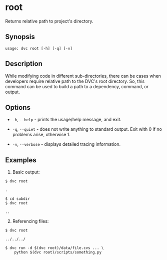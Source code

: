 # root

Returns relative path to project's directory.

## Synopsis

```usage
usage: dvc root [-h] [-q] [-v]
```

## Description

While modifying code in different sub-directories, there can be cases when
developers require relative path to the DVC's root directory. So, this command
can be used to build a path to a dependency, command, or output.  

## Options

- `-h`, `--help` - prints the usage/help message, and exit.

- `-q`, `--quiet` - does not write anything to standard output. Exit with 0 if
  no problems arise, otherwise 1.

- `-v`, `--verbose` - displays detailed tracing information.

## Examples

1. Basic output:

```dvc
$ dvc root

.

$ cd subdir
$ dvc root

..
```

2. Referencing files:

```dvc
$ dvc root

../../../

$ dvc run -d $(dvc root)/data/file.cvs ... \
    python $(dvc root)/scripts/something.py
```
